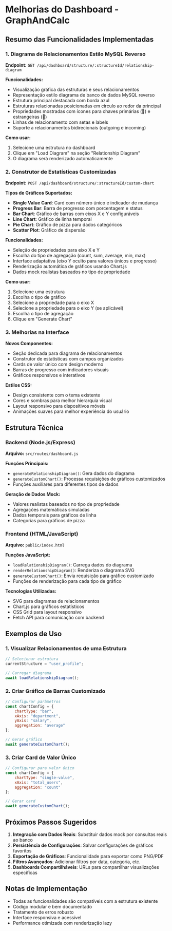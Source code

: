 # Melhorias do Dashboard - GraphAndCalc

## Resumo das Funcionalidades Implementadas

### 1. Diagrama de Relacionamentos Estilo MySQL Reverso

**Endpoint:** `GET /api/dashboard/structure/:structureId/relationship-diagram`

**Funcionalidades:**
- Visualização gráfica das estruturas e seus relacionamentos
- Representação estilo diagrama de banco de dados MySQL reverso
- Estrutura principal destacada com borda azul
- Estruturas relacionadas posicionadas em círculo ao redor da principal
- Propriedades mostradas com ícones para chaves primárias (🔑) e estrangeiras (🔗)
- Linhas de relacionamento com setas e labels
- Suporte a relacionamentos bidirecionais (outgoing e incoming)

**Como usar:**
1. Selecione uma estrutura no dashboard
2. Clique em "Load Diagram" na seção "Relationship Diagram"
3. O diagrama será renderizado automaticamente

### 2. Construtor de Estatísticas Customizadas

**Endpoint:** `POST /api/dashboard/structure/:structureId/custom-chart`

**Tipos de Gráficos Suportados:**
- **Single Value Card**: Card com número único e indicador de mudança
- **Progress Bar**: Barra de progresso com porcentagem e status
- **Bar Chart**: Gráfico de barras com eixos X e Y configuráveis
- **Line Chart**: Gráfico de linha temporal
- **Pie Chart**: Gráfico de pizza para dados categóricos
- **Scatter Plot**: Gráfico de dispersão

**Funcionalidades:**
- Seleção de propriedades para eixo X e Y
- Escolha do tipo de agregação (count, sum, average, min, max)
- Interface adaptativa (eixo Y oculto para valores únicos e progresso)
- Renderização automática de gráficos usando Chart.js
- Dados mock realistas baseados no tipo de propriedade

**Como usar:**
1. Selecione uma estrutura
2. Escolha o tipo de gráfico
3. Selecione a propriedade para o eixo X
4. Selecione a propriedade para o eixo Y (se aplicável)
5. Escolha o tipo de agregação
6. Clique em "Generate Chart"

### 3. Melhorias na Interface

**Novos Componentes:**
- Seção dedicada para diagrama de relacionamentos
- Construtor de estatísticas com campos organizados
- Cards de valor único com design moderno
- Barras de progresso com indicadores visuais
- Gráficos responsivos e interativos

**Estilos CSS:**
- Design consistente com o tema existente
- Cores e sombras para melhor hierarquia visual
- Layout responsivo para dispositivos móveis
- Animações suaves para melhor experiência do usuário

## Estrutura Técnica

### Backend (Node.js/Express)

**Arquivo:** `src/routes/dashboard.js`

**Funções Principais:**
- `generateRelationshipDiagram()`: Gera dados do diagrama
- `generateCustomChart()`: Processa requisições de gráficos customizados
- Funções auxiliares para diferentes tipos de dados

**Geração de Dados Mock:**
- Valores realistas baseados no tipo de propriedade
- Agregações matemáticas simuladas
- Dados temporais para gráficos de linha
- Categorias para gráficos de pizza

### Frontend (HTML/JavaScript)

**Arquivo:** `public/index.html`

**Funções JavaScript:**
- `loadRelationshipDiagram()`: Carrega dados do diagrama
- `renderRelationshipDiagram()`: Renderiza o diagrama SVG
- `generateCustomChart()`: Envia requisição para gráfico customizado
- Funções de renderização para cada tipo de gráfico

**Tecnologias Utilizadas:**
- SVG para diagramas de relacionamentos
- Chart.js para gráficos estatísticos
- CSS Grid para layout responsivo
- Fetch API para comunicação com backend

## Exemplos de Uso

### 1. Visualizar Relacionamentos de uma Estrutura

```javascript
// Selecionar estrutura
currentStructure = "user_profile";

// Carregar diagrama
await loadRelationshipDiagram();
```

### 2. Criar Gráfico de Barras Customizado

```javascript
// Configurar parâmetros
const chartConfig = {
    chartType: "bar",
    xAxis: "department",
    yAxis: "salary",
    aggregation: "average"
};

// Gerar gráfico
await generateCustomChart();
```

### 3. Criar Card de Valor Único

```javascript
// Configurar para valor único
const chartConfig = {
    chartType: "single-value",
    xAxis: "total_users",
    aggregation: "count"
};

// Gerar card
await generateCustomChart();
```

## Próximos Passos Sugeridos

1. **Integração com Dados Reais**: Substituir dados mock por consultas reais ao banco
2. **Persistência de Configurações**: Salvar configurações de gráficos favoritos
3. **Exportação de Gráficos**: Funcionalidade para exportar como PNG/PDF
4. **Filtros Avançados**: Adicionar filtros por data, categoria, etc.
5. **Dashboards Compartilháveis**: URLs para compartilhar visualizações específicas

## Notas de Implementação

- Todas as funcionalidades são compatíveis com a estrutura existente
- Código modular e bem documentado
- Tratamento de erros robusto
- Interface responsiva e acessível
- Performance otimizada com renderização lazy

